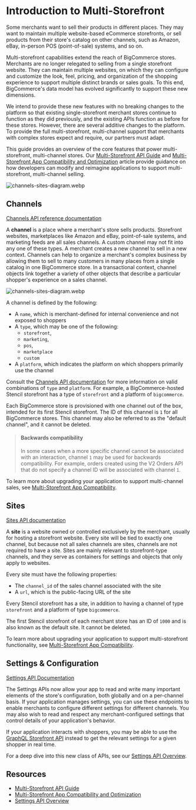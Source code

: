 # Introduction to Multi-Storefront

Some merchants want to sell their products in different places. They may want to maintain multiple website-based eCommerce storefronts, or sell products from their store's catalog on other channels, such as Amazon, eBay, in-person POS (point-of-sale) systems, and so on.

Multi-storefront capabilities extend the reach of BigCommerce stores. Merchants are no longer relegated to selling from a single storefront website. They can maintain multiple websites, on which they can configure and customize the look, feel, pricing, and organization of the shopping experience to support multiple distinct brands or sales goals. To this end, BigCommerce's data model has evolved significantly to support these new dimensions.

We intend to provide these new features with no breaking changes to the platform so that existing single-storefront merchant stores continue to function as they did previously, and the existing APIs function as before for these stores. However, there are several additive changes to the platform. To provide the full multi-storefront, multi-channel support that merchants with complex stores expect and require, our partners must adapt.

This guide provides an overview of the core features that power multi-storefront, multi-channel stores. Our [Multi-Storefront API Guide](/api-docs/multi-storefront/api-guide) and [Multi-Storefront App Compatibility and Optimization](/api-docs/apps/multi-storefront) article provide guidance on how developers can modify and reimagine applications to support multi-storefront, multi-channel selling.

![channels-sites-diagram.webp](https://storage.cloud.google.com/bigcommerce-production-dev-center/images/msf-beta-guide/channels-sites-diagram.webp)

## Channels

[Channels API reference documentation](/api-reference/store-management/channels)

A **channel** is a place where a merchant's store sells products. Storefront websites, marketplaces like Amazon and eBay, point-of-sale systems, and marketing feeds are all sales channels. A custom channel may not fit into any one of these types. A merchant creates a new channel to sell in a new context. Channels can help to organize a merchant's complex business by allowing them to sell to many customers in many places from a single catalog in one BigCommerce store. In a transactional context, channel objects link together a variety of other objects that describe a particular shopper's experience on a sales channel. 

![channels-sites-diagram.webp](https://storage.cloud.google.com/bigcommerce-production-dev-center/images/msf-beta-guide/channels-sites-diagram.webp)

A channel is defined by the following:

* A `name`, which is merchant-defined for internal convenience and not exposed to shoppers
* A `type`, which may be one of the following:
  * `storefront`, 
  * `marketing`, 
  * `pos`, 
  * `marketplace`
  * `custom`
* A `platform`, which indicates the platform on which shoppers primarily use the channel

Consult the [Channels API documentation](/api-reference/cart-checkout/channels-listings-api/channels/createchannel) for more information on valid combinations of `type` and `platform`. For example, a BigCommerce-hosted Stencil storefront has a type of `storefront` and a platform of `bigcommerce`.

Each BigCommerce store is provisioned with one channel out of the box, intended for its first Stencil storefront. The ID of this channel is `1` for all BigCommerce stores. This channel may also be referred to as the "default channel", and it cannot be deleted. 

<!-- theme: info -->
> #### Backwards compatibility
> In some cases when a more specific channel cannot be associated with an interaction, channel `1` may be used for backwards compatibility. For example, orders created using the V2 Orders API that do not specify a channel ID will be associated with channel `1`.

To learn more about upgrading your application to support multi-channel sales, see [Multi-Storefront App Compatibility](/api-docs/apps/multi-storefront#upgrading-existing-apps).

## Sites

[Sites API documentation](/api-reference/store-management/sites)

A **site** is a website owned or controlled exclusively by the merchant, usually for hosting a storefront website. Every site will be tied to exactly one channel, but because not all sales channels are sites, channels are not required to have a site. Sites are mainly relevant to storefront-type channels, and they serve as containers for settings and objects that only apply to websites.

Every site must have the following properties:

* The `channel_id` of the sales channel associated with the site
* A `url`, which is the public-facing URL of the site

Every Stencil storefront has a site, in addition to having a channel of type `storefront` and a platform of type `bigcommerce`.

The first Stencil storefront of each merchant store has an ID of `1000` and is also known as the default site. It cannot be deleted.

To learn more about upgrading your application to support multi-storefront functionality, see [Multi-Storefront App Compatibility](/api-docs/apps/multi-storefront#upgrading-existing-apps).

## Settings & Configuration

[Settings API Documentation](/api-reference/store-management/settings)

The Settings APIs now allow your app to read and write many important elements of the store's configuration, both globally and on a per-channel basis. If your application manages settings, you can use these endpoints to enable merchants to configure different settings for different channels. You may also wish to read and respect any merchant-configured settings that control details of your application's behavior.

If your application interacts with shoppers, you may be able to use the [GraphQL Storefront API](/api-docs/storefront/graphql/graphql-storefront-api-overview) instead to get the relevant settings for a given shopper in real time.

For a deep dive into this new class of APIs, see our [Settings API Overview](/api-docs/store-management/settings).

## Resources
* [Multi-Storefront API Guide](/api-docs/multi-storefront/api-guide)
* [Multi-Storefront App Compatibility and Optimization](/api-docs/apps/multi-storefront)
* [Settings API Overview](/api-docs/store-management/settings)

